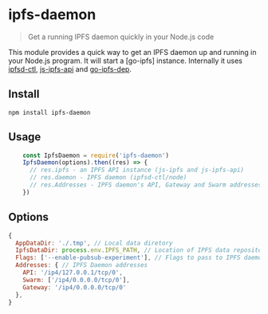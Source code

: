 # ipfs-daemon

> Get a running IPFS daemon quickly in your Node.js code

This module provides a quick way to get an IPFS daemon up and running in your Node.js program. It will start a [go-ipfs] instance. Internally it uses [ipfsd-ctl](https://github.com/ipfs/js-ipfsd-ctl), [js-ipfs-api](https://github.com/ipfs/js-ipfs-api) and [go-ipfs-dep](https://github.com/haadcode/go-ipfs-dep).

## Install
```
npm install ipfs-daemon
```

## Usage
```javascript
    const IpfsDaemon = require('ipfs-daemon')
    IpfsDaemon(options).then((res) => {
      // res.ipfs - an IPFS API instance (js-ipfs and js-ipfs-api)
      // res.daemon - IPFS daemon (ipfsd-ctl/node)
      // res.Addresses - IPFS daemon's API, Gateway and Swarm addresses
    })
```

## Options
```javascript
{
  AppDataDir: './.tmp', // Local data diretory
  IpfsDataDir: process.env.IPFS_PATH, // Location of IPFS data repository
  Flags: ['--enable-pubsub-experiment'], // Flags to pass to IPFS daemon
  Addresses: { // IPFS Daemon addresses
    API: '/ip4/127.0.0.1/tcp/0',
    Swarm: ['/ip4/0.0.0.0/tcp/0'],
    Gateway: '/ip4/0.0.0.0/tcp/0'
  },
}
```
